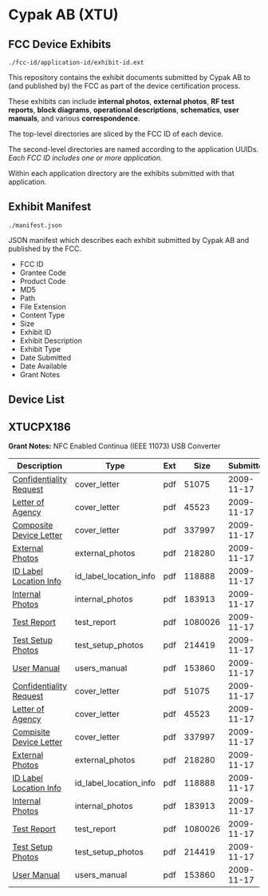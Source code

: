 # Cypak AB (XTU)
## FCC Device Exhibits

```
./fcc-id/application-id/exhibit-id.ext
```

This repository contains the exhibit documents submitted by Cypak AB to (and published by) the FCC as part of the device certification process.

These exhibits can include **internal photos**, **external photos**, **RF test reports**, **block diagrams**, **operational descriptions**, **schematics**, **user manuals**, and various **correspondence**.

The top-level directories are sliced by the FCC ID of each device.

The second-level directories are named according to the application UUIDs. *Each FCC ID includes one or more application.*

Within each application directory are the exhibits submitted with that application. 

## Exhibit Manifest

```
./manifest.json
```

JSON manifest which describes each exhibit submitted by Cypak AB and published by the FCC.

- FCC ID
- Grantee Code
- Product Code
- MD5
- Path
- File Extension
- Content Type
- Size
- Exhibit ID
- Exhibit Description
- Exhibit Type
- Date Submitted
- Date Available
- Grant Notes

## Device List
## XTUCPX186
**Grant Notes:** NFC Enabled Continua (IEEE 11073) USB Converter

| Description | Type | Ext | Size | Submitted | Available |
| ----------- | ---- | --- | ---- | --------- | --------- |
| [Confidentiality Request](XTUCPX186/cc980985cc90cb776f0fc45c7dc86360/1200851.pdf) | cover_letter | pdf | 51075 | 2009-11-17 | 2009-11-17 |
| [Letter of Agency](XTUCPX186/cc980985cc90cb776f0fc45c7dc86360/1200852.pdf) | cover_letter | pdf | 45523 | 2009-11-17 | 2009-11-17 |
| [Composite Device Letter](XTUCPX186/cc980985cc90cb776f0fc45c7dc86360/1200853.pdf) | cover_letter | pdf | 337997 | 2009-11-17 | 2009-11-17 |
| [External Photos](XTUCPX186/cc980985cc90cb776f0fc45c7dc86360/1200843.pdf) | external_photos | pdf | 218280 | 2009-11-17 | 2009-11-17 |
| [ID Label Location Info](XTUCPX186/cc980985cc90cb776f0fc45c7dc86360/1200844.pdf) | id_label_location_info | pdf | 118888 | 2009-11-17 | 2009-11-17 |
| [Internal Photos](XTUCPX186/cc980985cc90cb776f0fc45c7dc86360/1200845.pdf) | internal_photos | pdf | 183913 | 2009-11-17 | 2009-11-17 |
| [Test Report](XTUCPX186/cc980985cc90cb776f0fc45c7dc86360/1200848.pdf) | test_report | pdf | 1080026 | 2009-11-17 | 2009-11-17 |
| [Test Setup Photos](XTUCPX186/cc980985cc90cb776f0fc45c7dc86360/1200849.pdf) | test_setup_photos | pdf | 214419 | 2009-11-17 | 2009-11-17 |
| [User Manual](XTUCPX186/cc980985cc90cb776f0fc45c7dc86360/1200850.pdf) | users_manual | pdf | 153860 | 2009-11-17 | 2009-11-17 |
| [Confidentiality Request](XTUCPX186/75ca4497d3667e1afc36451d61cdcd4e/1200851.pdf) | cover_letter | pdf | 51075 | 2009-11-17 | 2009-11-17 |
| [Letter of Agency](XTUCPX186/75ca4497d3667e1afc36451d61cdcd4e/1200852.pdf) | cover_letter | pdf | 45523 | 2009-11-17 | 2009-11-17 |
| [Compisite Device Letter](XTUCPX186/75ca4497d3667e1afc36451d61cdcd4e/1200853.pdf) | cover_letter | pdf | 337997 | 2009-11-17 | 2009-11-17 |
| [External Photos](XTUCPX186/75ca4497d3667e1afc36451d61cdcd4e/1200843.pdf) | external_photos | pdf | 218280 | 2009-11-17 | 2009-11-17 |
| [ID Label Location Info](XTUCPX186/75ca4497d3667e1afc36451d61cdcd4e/1200844.pdf) | id_label_location_info | pdf | 118888 | 2009-11-17 | 2009-11-17 |
| [Internal Photos](XTUCPX186/75ca4497d3667e1afc36451d61cdcd4e/1200845.pdf) | internal_photos | pdf | 183913 | 2009-11-17 | 2009-11-17 |
| [Test Report](XTUCPX186/75ca4497d3667e1afc36451d61cdcd4e/1200848.pdf) | test_report | pdf | 1080026 | 2009-11-17 | 2009-11-17 |
| [Test Setup Photos](XTUCPX186/75ca4497d3667e1afc36451d61cdcd4e/1200849.pdf) | test_setup_photos | pdf | 214419 | 2009-11-17 | 2009-11-17 |
| [User Manual](XTUCPX186/75ca4497d3667e1afc36451d61cdcd4e/1200850.pdf) | users_manual | pdf | 153860 | 2009-11-17 | 2009-11-17 |
